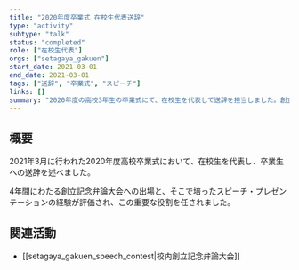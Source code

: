 ```yaml
---
title: "2020年度卒業式 在校生代表送辞"
type: "activity"
subtype: "talk"
status: "completed"
role: ["在校生代表"]
orgs: ["setagaya_gakuen"]
start_date: 2021-03-01
end_date: 2021-03-01
tags: ["送辞", "卒業式", "スピーチ"]
links: []
summary: "2020年度の高校3年生の卒業式にて、在校生を代表して送辞を担当しました。創立記念弁論大会での一連の経験が、この大役に繋がりました。"
---
```


## 概要

2021年3月に行われた2020年度高校卒業式において、在校生を代表し、卒業生への送辞を述べました。

4年間にわたる創立記念弁論大会への出場と、そこで培ったスピーチ・プレゼンテーションの経験が評価され、この重要な役割を任されました。

## 関連活動

- [[setagaya_gakuen_speech_contest|校内創立記念弁論大会]]